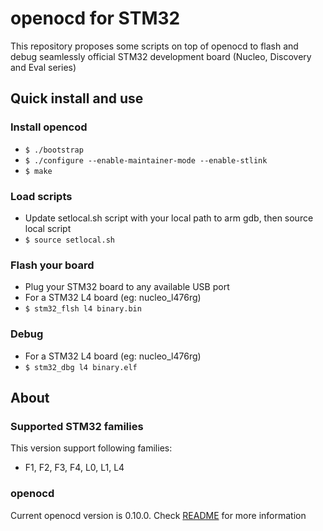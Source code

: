 # openocd for STM32

This repository proposes some scripts on top of openocd to flash and debug seamlessly official STM32 development board
(Nucleo, Discovery and Eval series)

## Quick install and use

### Install opencod
- `$ ./bootstrap`
- `$ ./configure --enable-maintainer-mode --enable-stlink`
- `$ make`

### Load scripts
- Update setlocal.sh script with your local path to arm gdb, then source local script
- `$ source setlocal.sh`

### Flash your board
- Plug your STM32 board to any available USB port
- For a STM32 L4 board (eg: nucleo_l476rg)
- `$ stm32_flsh l4 binary.bin`

### Debug
- For a STM32 L4 board (eg: nucleo_l476rg)
- `$ stm32_dbg l4 binary.elf`

## About

### Supported STM32 families
This version support following families:
- F1, F2, F3, F4, L0, L1, L4

### openocd
Current openocd version is 0.10.0.
Check [README](https://github.com/openocd-stm32/README) for more information
